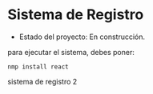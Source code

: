 <h1>Sistema de Registro</h1>

- Estado del proyecto: En construcción.

para ejecutar el sistema, debes poner:

``` nmp install react ```

sistema de registro 2

